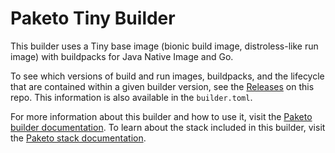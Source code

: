 # Paketo Tiny Builder

This builder uses a Tiny base image (bionic build image, distroless-like run image)
with buildpacks for Java Native Image and Go.

To see which versions of build and run images, buildpacks, and the lifecycle
that are contained within a given builder version, see the
[Releases](https://github.com/paketo-buildpacks/tiny-builder/releases)
on this repo. This information is also available in the `builder.toml`.

For more information about this builder and how to use it, visit the [Paketo
builder documentation](https://paketo.io/docs/builders/).  To learn about the
stack included in this builder, visit the [Paketo stack
documentation](https://paketo.io/docs/stacks/).
